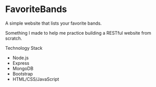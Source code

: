 # FavoriteBands
A simple website that lists your favorite bands.

Something I made to help me practice building a RESTful website from scratch.

Technology Stack
- Node.js
- Express
- MongoDB
- Bootstrap
- HTML/CSS/JavaScript
